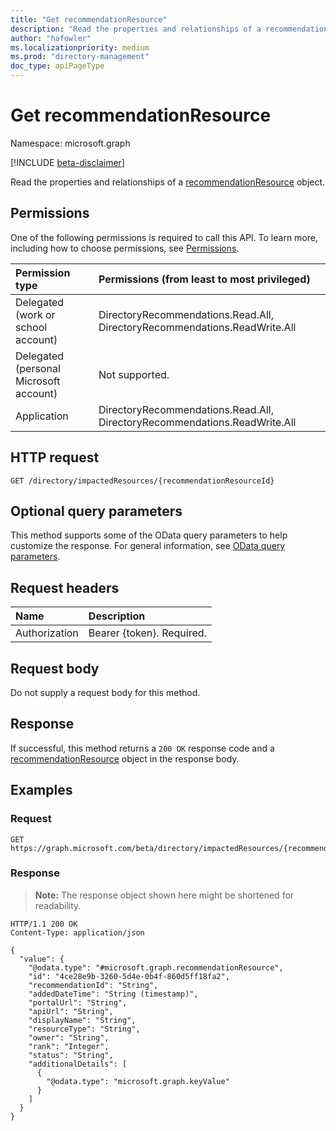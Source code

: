 ```yaml
---
title: "Get recommendationResource"
description: "Read the properties and relationships of a recommendationResource object."
author: "hafowler"
ms.localizationpriority: medium
ms.prod: "directory-management"
doc_type: apiPageType
---
```


# Get recommendationResource
Namespace: microsoft.graph

[!INCLUDE [beta-disclaimer](../../includes/beta-disclaimer.md)]

Read the properties and relationships of a [recommendationResource](../resources/recommendationresource.md) object.

## Permissions
One of the following permissions is required to call this API. To learn more, including how to choose permissions, see [Permissions](/graph/permissions-reference).

|Permission type|Permissions (from least to most privileged)|
|:---|:---|
|Delegated (work or school account)|DirectoryRecommendations.Read.All, DirectoryRecommendations.ReadWrite.All|
|Delegated (personal Microsoft account)|Not supported.|
|Application|DirectoryRecommendations.Read.All, DirectoryRecommendations.ReadWrite.All|

## HTTP request

<!-- {
  "blockType": "ignored"
}
-->
``` http
GET /directory/impactedResources/{recommendationResourceId}
```

## Optional query parameters
This method supports some of the OData query parameters to help customize the response. For general information, see [OData query parameters](/graph/query-parameters).

## Request headers
|Name|Description|
|:---|:---|
|Authorization|Bearer {token}. Required.|

## Request body
Do not supply a request body for this method.

## Response

If successful, this method returns a `200 OK` response code and a [recommendationResource](../resources/recommendationresource.md) object in the response body.

## Examples

### Request
<!-- {
  "blockType": "request",
  "name": "get_recommendationresource"
}
-->
``` http
GET https://graph.microsoft.com/beta/directory/impactedResources/{recommendationResourceId}
```


### Response
>**Note:** The response object shown here might be shortened for readability.
<!-- {
  "blockType": "response",
  "truncated": true,
  "@odata.type": "microsoft.graph.recommendationResource"
}
-->
``` http
HTTP/1.1 200 OK
Content-Type: application/json

{
  "value": {
    "@odata.type": "#microsoft.graph.recommendationResource",
    "id": "4ce28e9b-3260-5d4e-0b4f-860d5ff18fa2",
    "recommendationId": "String",
    "addedDateTime": "String (timestamp)",
    "portalUrl": "String",
    "apiUrl": "String",
    "displayName": "String",
    "resourceType": "String",
    "owner": "String",
    "rank": "Integer",
    "status": "String",
    "additionalDetails": [
      {
        "@odata.type": "microsoft.graph.keyValue"
      }
    ]
  }
}
```

